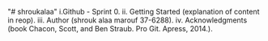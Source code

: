 "# shroukalaa" 
i.Github - Sprint 0.
ii. Getting Started (explanation of content in reop).
iii. Author (shrouk alaa marouf 37-6288).
iv. Acknowledgments (book Chacon, Scott, and Ben Straub. Pro Git. Apress,
2014.).